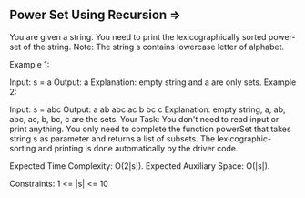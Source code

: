 Power Set Using Recursion  =>
---------------------------



You are given a string. You need to print the lexicographically sorted power-set of the string.
Note: The string s contains lowercase letter of alphabet.

Example 1:

Input:
s = a
Output: a
Explanation: empty string and a 
are only sets.
Example 2:

Input:
s = abc
Output: a ab abc ac b bc c
Explanation: empty string, 
a, ab, abc, ac, b, bc, c 
are the sets.
Your Task:
You don't need to read input or print anything. You only need to complete the function powerSet that takes string s as parameter and returns a list of subsets. The lexicographic-sorting and printing is done automatically by the driver code.

Expected Time Complexity: O(2|s|).
Expected Auxiliary Space: O(|s|). 

Constraints:
1 <= |s| <= 10
